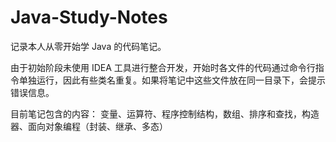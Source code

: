 # Java-Study-Notes
记录本人从零开始学 Java 的代码笔记。

由于初始阶段未使用 IDEA 工具进行整合开发，开始时各文件的代码通过命令行指令单独运行，因此有些类名重复。如果将笔记中这些文件放在同一目录下，会提示错误信息。

目前笔记包含的内容：
变量、运算符、程序控制结构，数组、排序和查找，构造器、面向对象编程（封装、继承、多态）
